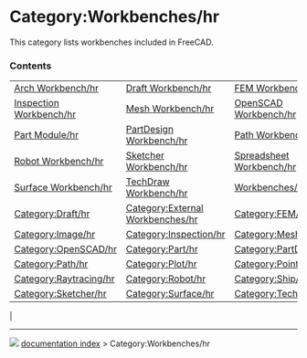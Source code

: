# Category:Workbenches/hr
This category lists workbenches included in FreeCAD.

### Contents

|     |     |     |
| --- | --- | --- |
| [Arch Workbench/hr](Arch_Workbench/hr.md) | [Draft Workbench/hr](Draft_Workbench/hr.md) | [FEM Workbench/hr](FEM_Workbench/hr.md) |
| [Inspection Workbench/hr](Inspection_Workbench/hr.md) | [Mesh Workbench/hr](Mesh_Workbench/hr.md) | [OpenSCAD Workbench/hr](OpenSCAD_Workbench/hr.md) |
| [Part Module/hr](Part_Module/hr.md) | [PartDesign Workbench/hr](PartDesign_Workbench/hr.md) | [Path Workbench/hr](Path_Workbench/hr.md) |
| [Robot Workbench/hr](Robot_Workbench/hr.md) | [Sketcher Workbench/hr](Sketcher_Workbench/hr.md) | [Spreadsheet Workbench/hr](Spreadsheet_Workbench/hr.md) |
| [Surface Workbench/hr](Surface_Workbench/hr.md) | [TechDraw Workbench/hr](TechDraw_Workbench/hr.md) | [Workbenches/hr](Workbenches/hr.md) |
| [Category:Draft/hr](Category_Draft/hr.md) | [Category:External Workbenches/hr](Category_External_Workbenches/hr.md) | [Category:FEM/hr](Category_FEM/hr.md) |
| [Category:Image/hr](Category_Image/hr.md) | [Category:Inspection/hr](Category_Inspection/hr.md) | [Category:Mesh/hr](Category_Mesh/hr.md) |
| [Category:OpenSCAD/hr](Category_OpenSCAD/hr.md) | [Category:Part/hr](Category_Part/hr.md) | [Category:PartDesign/hr](Category_PartDesign/hr.md) |
| [Category:Path/hr](Category_Path/hr.md) | [Category:Plot/hr](Category_Plot/hr.md) | [Category:Points/hr](Category_Points/hr.md) |
| [Category:Raytracing/hr](Category_Raytracing/hr.md) | [Category:Robot/hr](Category_Robot/hr.md) | [Category:Ship/hr](Category_Ship/hr.md) |
| [Category:Sketcher/hr](Category_Sketcher/hr.md) | [Category:Surface/hr](Category_Surface/hr.md) | [Category:TechDraw/hr](Category_TechDraw/hr.md) |
|



---
![](images/Button_right.svg) [documentation index](../README.md) > Category:Workbenches/hr
